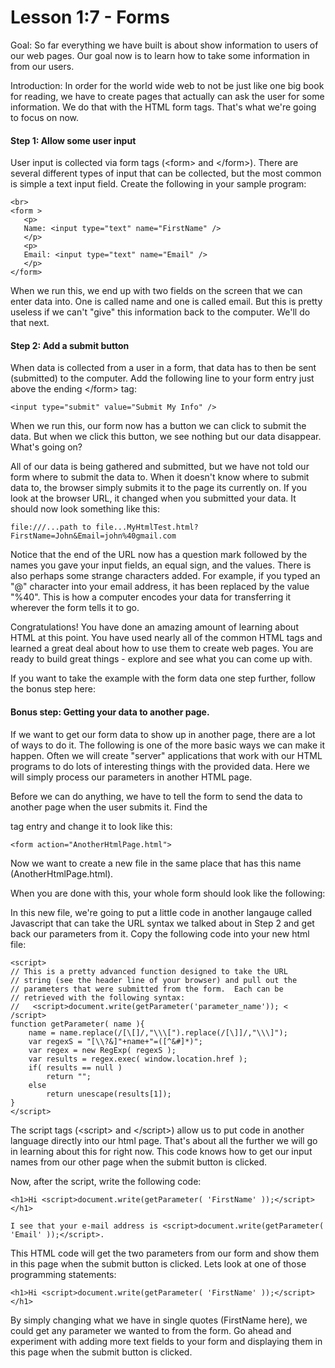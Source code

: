 Lesson 1:7 - Forms
==================

Goal:  So far everything we have built is about show information to users of our web pages.  Our goal now is to learn how to take some information in from our users.

Introduction:  In order for the world wide web to not be just like one big book for reading, we have to create pages that actually can ask the user for some information.  We do that with the HTML form tags.  That's what we're going to focus on now.

#### Step 1: Allow some user input

User input is collected via form tags (&lt;form&gt; and &lt;/form&gt;).  There are several different types of input that can be collected, but the most common is simple a text input field.  Create the following in your sample program:

	<br>
	<form >
	   <p>
	   Name: <input type="text" name="FirstName" />
	   </p>
	   <p>
	   Email: <input type="text" name="Email" />
	   </p>
	</form>

When we run this, we end up with two fields on the screen that we can enter data into.  One is called name and one is called email.  But this is pretty useless if we can't "give" this information back to the computer.  We'll do that next.


#### Step 2:  Add a submit button

When data is collected from a user in a form, that data has to then be sent (submitted) to the computer.  Add the following line to your form entry just above the ending &lt;/form&gt; tag:

	<input type="submit" value="Submit My Info" />

When we run this, our form now has a button we can click to submit the data.  But when we click this button, we see nothing but our data disappear.  What's going on?

All of our data is being gathered and submitted, but we have not told our form where to submit the data to.  When it doesn't know where to submit data to, the browser simply submits it to the page its currently on.  If you look at the browser URL, it changed when you submitted your data. It should now look something like this:

	file:///...path to file...MyHtmlTest.html?FirstName=John&Email=john%40gmail.com

Notice that the end of the URL now has a question mark followed by the names you gave your input fields, an equal sign, and the values.  There is also perhaps some strange characters added.  For example, if you typed an "@" character into your email address, it has been replaced by the value "%40".  This is how a computer encodes your data for transferring it wherever the form tells it to go.

Congratulations!  You have done an amazing amount of learning about HTML at this point.  You have used nearly all of the common HTML tags and learned a great deal about how to use them to create web pages.  You are ready to build great things - explore and see what you can come up with.

If you want to take the example with the form data one step further, follow the bonus step here:


#### Bonus step:  Getting your data to another page.

If we want to get our form data to show up in another page, there are a lot of ways to do it.  The following is one of the more basic ways we can make it happen.  Often we will create "server" applications that work with our HTML programs to do lots of interesting things with the provided data.  Here we will simply process our parameters in another HTML page.

Before we can do anything, we have to tell the form to send the data to another page when the user submits it.  Find the <form> tag entry and change it to look like this:

	<form action="AnotherHtmlPage.html">

Now we want to create a new file in the same place that has this name (AnotherHtmlPage.html). 

When you are done with this, your whole form should look like the following:

In this new file, we're going to put a little code in another langauge called Javascript that can take the URL syntax we talked about in Step 2 and get back our parameters from it.  Copy the following code into your new html file:

	<script>
	// This is a pretty advanced function designed to take the URL
	// string (see the header line of your browser) and pull out the 
	// parameters that were submitted from the form.  Each can be 
	// retrieved with the following syntax:
	//   <script>document.write(getParameter('parameter_name')); < /script>
	function getParameter( name ){
		name = name.replace(/[\[]/,"\\\[").replace(/[\]]/,"\\\]");  
		var regexS = "[\\?&]"+name+"=([^&#]*)";  
		var regex = new RegExp( regexS );  
		var results = regex.exec( window.location.href ); 
	 	if( results == null )    
			return "";  
		else    
			return unescape(results[1]);
	}
	</script>

The script tags (&lt;script&gt; and &lt;/script&gt;) allow us to put code in another language directly into our html page.  That's about all the further we will go in learning about this for right now.  This code knows how to get our input names from our other page when the submit button is clicked.

Now, after the script, write the following code:

	<h1>Hi <script>document.write(getParameter( 'FirstName' ));</script></h1>

	I see that your e-mail address is <script>document.write(getParameter( 'Email' ));</script>.


This HTML code will get the two parameters from our form and show them in this page when the submit button is clicked.  Lets look at one of those programming statements:

	<h1>Hi <script>document.write(getParameter( 'FirstName' ));</script></h1>

By simply changing what we have in single quotes (FirstName here), we could get any parameter we wanted to from the form.  Go ahead and experiment with adding more text fields to your form and displaying them in this page when the submit button is clicked.

